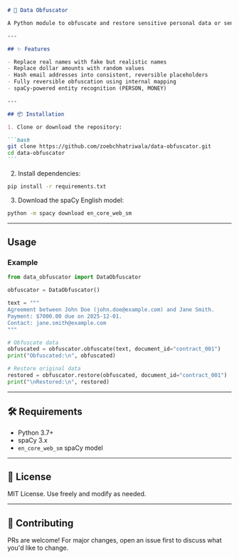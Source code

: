 ````markdown
# 🔐 Data Obfuscator

A Python module to obfuscate and restore sensitive personal data or sensitive data. Useful for anonymising contracts, agreements, and similar documents before sharing, storing, or processing.

---

## ✨ Features

- Replace real names with fake but realistic names
- Replace dollar amounts with random values
- Hash email addresses into consistent, reversible placeholders
- Fully reversible obfuscation using internal mapping
- spaCy-powered entity recognition (PERSON, MONEY)

---

## 📦 Installation

1. Clone or download the repository:

```bash
git clone https://github.com/zoebchhatriwala/data-obfuscator.git
cd data-obfuscator
```
````

2. Install dependencies:

```bash
pip install -r requirements.txt
```

3. Download the spaCy English model:

```bash
python -m spacy download en_core_web_sm
```

---

## Usage

### Example

```python
from data_obfuscator import DataObfuscator

obfuscator = DataObfuscator()

text = """
Agreement between John Doe (john.doe@example.com) and Jane Smith.
Payment: $7000.00 due on 2025-12-01.
Contact: jane.smith@example.com
"""

# Obfuscate data
obfuscated = obfuscator.obfuscate(text, document_id="contract_001")
print("Obfuscated:\n", obfuscated)

# Restore original data
restored = obfuscator.restore(obfuscated, document_id="contract_001")
print("\nRestored:\n", restored)
```

---

## 🛠️ Requirements

- Python 3.7+
- spaCy 3.x
- `en_core_web_sm` spaCy model

---

## 📃 License

MIT License. Use freely and modify as needed.

---

## 🤝 Contributing

PRs are welcome! For major changes, open an issue first to discuss what you'd like to change.
